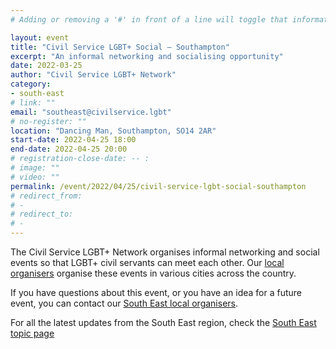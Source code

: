 ```yaml
--- 
# Adding or removing a '#' in front of a line will toggle that information off and on from being processed.

layout: event 
title: "Civil Service LGBT+ Social – Southampton" 
excerpt: "An informal networking and socialising opportunity" 
date: 2022-03-25 
author: "Civil Service LGBT+ Network" 
category: 
- south-east
# link: "" 
email: "southeast@civilservice.lgbt" 
# no-register: "" 
location: "Dancing Man, Southampton, SO14 2AR" 
start-date: 2022-04-25 18:00 
end-date: 2022-04-25 20:00 
# registration-close-date: -- : 
# image: "" 
# video: "" 
permalink: /event/2022/04/25/civil-service-lgbt-social-southampton 
# redirect_from: 
# - 
# redirect_to: 
# - 
---
```


The Civil Service LGBT+ Network organises informal networking and social events so that LGBT+ civil servants can meet each other. Our [local organisers](/team) organise these events in various cities across the country.

If you have questions about this event, or you have an idea for a future event, you can contact our [South East local organisers](mailto:northwest@civilservice.lgbt).

For all the latest updates from the South East region, check the [South East topic page](/topic/south-east)